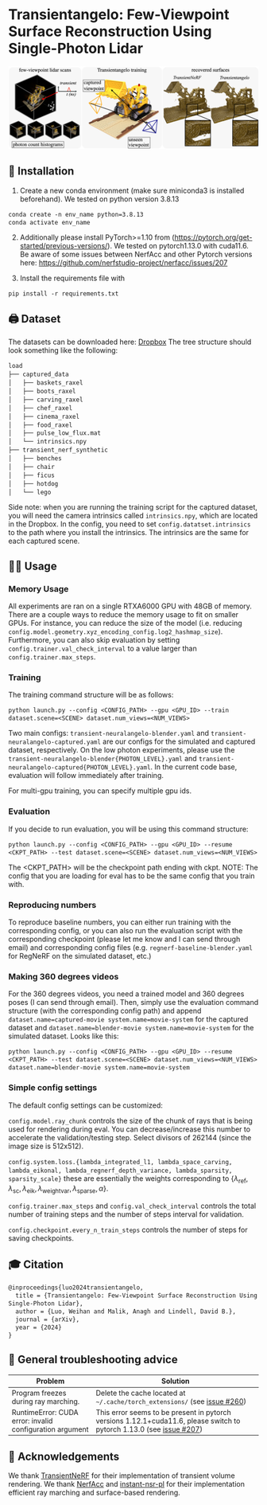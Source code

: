 # Transientangelo: Few-Viewpoint Surface Reconstruction Using Single-Photon Lidar 

![teaser](images/teaser.png)

## 🔨 Installation

1. Create a new conda environment (make sure miniconda3 is installed beforehand). We tested on python version 3.8.13
```
conda create -n env_name python=3.8.13
conda activate env_name
```
2. Additionally please install PyTorch>=1.10 from (https://pytorch.org/get-started/previous-versions/). We tested on pytorch1.13.0 with cuda11.6. Be aware of some issues between NerfAcc and other Pytorch versions here: https://github.com/nerfstudio-project/nerfacc/issues/207

3. Install the requirements file with 

```
pip install -r requirements.txt
```

## 🖨️ Dataset 
The datasets can be downloaded here: [Dropbox](https://www.dropbox.com/scl/fo/02hsk2e686mkjwziyofzt/AN9Op5vDidmS6roxN3Ho5mE?dl=0&rlkey=op6qgnbrde2jcjzp2g2hw803a)
The tree structure should look something like the following:
```bash
load
├── captured_data
│   ├── baskets_raxel
│   ├── boots_raxel
│   ├── carving_raxel
│   ├── chef_raxel
│   ├── cinema_raxel
│   ├── food_raxel
│   ├── pulse_low_flux.mat
│   └── intrinsics.npy
├── transient_nerf_synthetic
│   ├── benches
│   ├── chair
│   ├── ficus
│   ├── hotdog
│   └── lego
```
Side note: when you are running the training script for the captured dataset, you will need the camera intrinsics called `intrinsics.npy`, which are located in the Dropbox. In the config, you need to set `config.datatset.intrinsics` to the path where you install the intrinsics. The intrinsics are the same for each captured scene.

## 👨‍🍳 Usage

### Memory Usage 
All experiments are ran on a single RTXA6000 GPU with 48GB of memory. There are a couple ways to reduce the memory usage to fit on smaller GPUs. For instance, you can reduce the size of the model (i.e. reducing `config.model.geometry.xyz_encoding_config.log2_hashmap_size`). Furthermore, you can also skip evaluation by setting `config.trainer.val_check_interval` to a value larger than `config.trainer.max_steps`.


### Training
The training command structure will be as follows:
```
python launch.py --config <CONFIG_PATH> --gpu <GPU_ID> --train dataset.scene=<SCENE> dataset.num_views=<NUM_VIEWS>
```
Two main configs: `transient-neuralangelo-blender.yaml` and `transient-neuralangelo-captured.yaml` are our configs for the simulated and captured dataset, respectively. On the low photon experiments, please use the `transient-neuralangelo-blender{PHOTON_LEVEL}.yaml` and `transient-neuralangelo-captured{PHOTON_LEVEL}.yaml`. In the current code base, evaluation will follow immediately after training. 

For multi-gpu training, you can specify multiple gpu ids.

### Evaluation
If you decide to run evaluation, you will be using this command structure:
```
python launch.py --config <CONFIG_PATH> --gpu <GPU_ID> --resume <CKPT_PATH> --test dataset.scene=<SCENE> dataset.num_views=<NUM_VIEWS>
```
The <CKPT_PATH> will be the checkpoint path ending with ckpt.
NOTE: The config that you are loading for eval has to be the same config that you train with.

### Reproducing numbers
To reproduce baseline numbers, you can either run training with the corresponding config, or you can also run the evaluation script with the corresponding checkpoint (please let me know and I can send through email) and corresponding config files (e.g. `regnerf-baseline-blender.yaml` for RegNeRF on the simulated dataset, etc.)


### Making 360 degrees videos
For the 360 degrees videos, you need a trained model and 360 degrees poses (I can send through email). Then, simply use the evaluation command structure (with the corresponding config path) and append `dataset.name=captured-movie system.name=movie-system` for the captured dataset and `dataset.name=blender-movie system.name=movie-system` for the simulated dataset. Looks like this:
```
python launch.py --config <CONFIG_PATH> --gpu <GPU_ID> --resume <CKPT_PATH> --test dataset.scene=<SCENE> dataset.num_views=<NUM_VIEWS> dataset.name=blender-movie system.name=movie-system
```

### Simple config settings
The default config settings can be customized: 

`config.model.ray_chunk` controls the size of the chunk of rays that is being used for rendering during eval. You can decrease/increase this number to accelerate the validation/testing step. Select divisors of 262144 (since the image size is 512x512). 

`config.system.loss.{lambda_integrated_l1, lambda_space_carving, lambda_eikonal, lambda_regnerf_depth_variance, lambda_sparsity, sparsity_scale}` these are essentially the weights corresponding to $\{\lambda_{\text{ref}}, \lambda_{\text{sc}}, \lambda_{\text{eik}}, \lambda_{\text{weightvar}}, \lambda_{\text{sparse}}, \alpha \}$. 

`config.trainer.max_steps` and `config.val_check_interval` controls the total number of training steps and the number of steps interval for validation. 

`config.checkpoint.every_n_train_steps` controls the number of steps for saving checkpoints.

## 🎓 Citation
```
@inproceedings{luo2024transientangelo,
  title = {Transientangelo: Few-Viewpoint Surface Reconstruction Using Single-Photon Lidar}, 
  author = {Luo, Weihan and Malik, Anagh and Lindell, David B.},
  journal = {arXiv},
  year = {2024}
}
```

## 🔧 General troubleshooting advice
| Problem                                     | Solution                                                                                                       |
|---------------------------------------------|---------------------------------------------------------------------------------------------------------------|
| Program freezes during ray marching.        | Delete the cache located at `~/.cache/torch_extensions/` (see [issue #260](https://github.com/nerfstudio-project/nerfacc/issues/260)) |
| RuntimeError: CUDA error: invalid configuration argument       | This error seems to be present in pytorch versions 1.12.1+cuda11.6, please switch to pytorch 1.13.0 (see [issue #207](https://github.com/nerfstudio-project/nerfacc/issues/207))  |




## 📣 Acknowledgements
We thank [TransientNeRF](https://github.com/anaghmalik/TransientNeRF) for their implementation of transient volume rendering. We thank [NerfAcc](https://www.nerfacc.com) and [instant-nsr-pl](https://github.com/bennyguo/instant-nsr-pl) for their implementation efficient ray marching and surface-based rendering.
